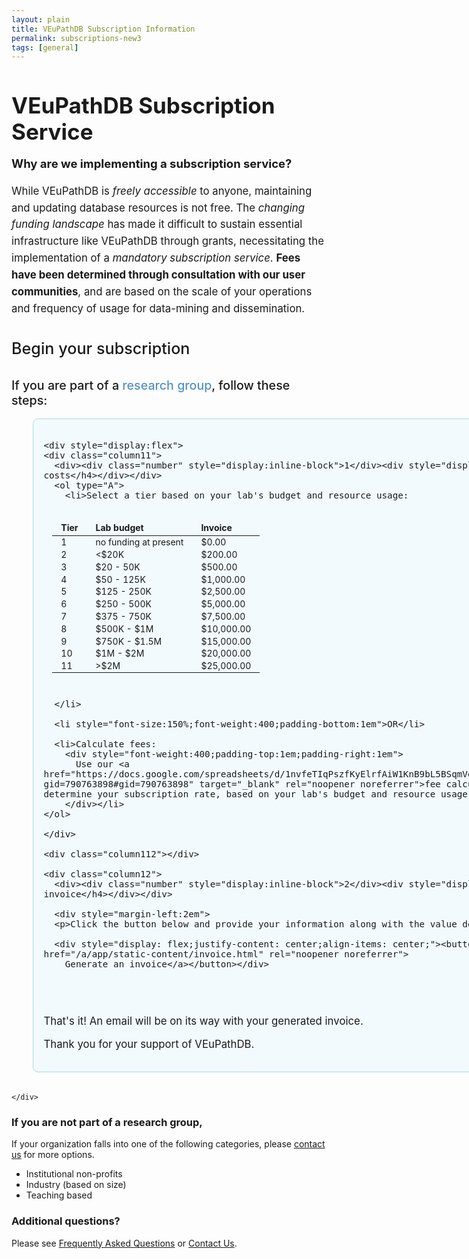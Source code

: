 ```yaml
---
layout: plain
title: VEuPathDB Subscription Information
permalink: subscriptions-new3
tags: [general]
---
```

<style>
  h1 {
    font-size: 2.5em;
    margin-bottom:0;
    padding-bottom:0;
    padding-top:0;
  }
  div.static-content {
    font-size:120%;
 
    h2 {
      font-weight:500;
    }
    h3 {
      font-weight:500;
      margin-bottom: 0.4em;
    }
    h4 {
      font-size: 120%;
      color: #5593bf;
      margin: 0;
    }
    div.top {
      line-height: 1.6em;
    }    
    div.column1 {
      padding: 1em;
      border-radius: .5em;
      border: 1px solid lightblue;
      background: #e6f7fd78;
      div.column11 {
        flex: 0 0 50%;
        ol { list-style:none; }
        ol li {
          font-weight: 600;
        }
      }
      div.column112 {
        flex: 0 0 1px;
        background: lightblue;
      }
      div.column12 {
        flex: 0 0 auto;
        margin-left: 2em;
        max-width: 26em;
      }
    }
    div.column2 {
      padding: 0 1em 2em;
      border-radius: .5em;
      border: 1px solid #dbb667a6;
      background: #fdf9e696;
    }
    div.column1, div.column2 {
      min-width: 57em;
      margin: 1em 2em 2em;
    }

    table {
      font-size: smaller;
      font-weight:400;
      margin: 1em 0em 2em;
      padding: 1em 1em;
    }
    td {
      padding: 0.10em 1em;
    }
    thead td {
      font-weight: bold;
      padding: 0.3em 1em;
    }
    .button-3 {
      font-size: 120%;
      background-color: green;
      border: 0.15em solid green;
      border-radius: 8px;
      /* box-shadow: rgba(27, 31, 35, 0.04) 0 1px 0, rgba(255, 255, 255, 0.25) 0 1px 0 inset; */
      box-sizing: border-box;
      color: white;
      cursor: pointer;
      font-weight: 400;
      margin-top: 1em;
      padding: 0.4em 0.7em;
      transition: background-color 0.2s cubic-bezier(0.3, 0, 0.5, 1);
      touch-action: manipulation;
      vertical-align: middle;
    }

.button-3:focus:not(:focus-visible):not(.focus-visible) {
  box-shadow: none;
  outline: none;
}

.button-3:hover {
  background-color: #2c974b;
}

.button-3:focus {
  box-shadow: rgba(46, 164, 79, .4) 0 0 0 3px;
  outline: none;
}

.button-3:disabled {
  background-color: #94d3a2;
  border-color: rgba(27, 31, 35, .1);
  color: rgba(255, 255, 255, .8);
  cursor: default;
}

.button-3:active {
  background-color: #298e46;
  box-shadow: rgba(20, 70, 32, .2) 0 1px 0 inset;
}

    .button-3 a {
      text-decoration: none;
      color: white;
    }
    div.small {
      text-align: center;
      font-size:85%;
      font-style:italic;
      padding-top: 0.5em;
    }
    div.number {
      margin-right: 1em;
      display: inline-block;width: 25px;height: 25px;line-height: 25px;color: rgb(64, 138, 191);border: 2px solid rgb(64, 138, 191);border-radius: 25px;font-size: 18px;font-weight: bold;text-align: center;box-sizing: content-box;user-select: none;
    }
  }
</style>

<h1>VEuPathDB Subscription Service</h1>

<div class="static-content">

  <div class="top">
    <p><b style="font-size:110%">Why are we implementing a subscription service?</b></p>
    <p>While VEuPathDB is <i>freely accessible</i> to anyone, maintaining and updating database resources is not free. The <i>changing funding landscape</i> has made it difficult to sustain essential infrastructure like VEuPathDB through grants, necessitating the implementation of a <i>mandatory subscription service</i>. <b>Fees have been determined through consultation with our user communities</b>, and are based on the scale of your operations and frequency of usage for data-mining and dissemination.
    </p>
  </div>


  <h2>Begin your subscription</h2>
  <h3 style="padding-top: 0.25em">If you are part of a <span style="color:#5593bf">research group</span>, follow these steps:</h3>

  <div class="column1">

    <div style="display:flex">
    <div class="column11">
      <div><div class="number" style="display:inline-block">1</div><div style="display:inline-block"><h4>Determine costs</h4></div></div>
      <ol type="A">
        <li>Select a tier based on your lab's budget and resource usage: 

  <table>
  <thead><tr>
    <td>Tier</td>
    <td>Lab budget</td>
    <td>Invoice</td>
  </tr></thead>
  <tbody><tr>
    <td>1</td>
    <td>no funding at present</td>
    <td>$0.00</td>
  </tr>
  <tr>
    <td>2</td>
    <td>&lt;$20K</td>
    <td>$200.00</td>
  </tr>
  <tr>
    <td>3</td>
    <td>$20 - 50K</td>
    <td>$500.00</td>
  </tr>
  <tr>
    <td>4</td>
    <td>$50 - 125K</td>
    <td>$1,000.00</td>
  </tr>
  <tr>
    <td>5</td>
    <td>$125 - 250K</td>
    <td>$2,500.00</td>
  </tr>
  <tr>
    <td>6</td>
    <td>$250 - 500K</td>
    <td>$5,000.00</td>
  </tr>
  <tr>
    <td>7</td>
    <td>$375 - 750K</td>
    <td>$7,500.00</td>
  </tr>
  <tr>
    <td>8</td>
    <td>$500K - $1M</td>
    <td>$10,000.00</td>
  </tr>
  <tr>
    <td>9</td>
    <td>$750K - $1.5M</td>
    <td>$15,000.00</td>
  </tr>
  <tr>
    <td>10</td>
    <td>$1M - $2M</td>
    <td>$20,000.00</td>
  </tr>
  <tr>
    <td>11</td>
    <td>&gt;$2M</td>
    <td>$25,000.00</td>
  </tr></tbody>
  </table>

      </li>

      <li style="font-size:150%;font-weight:400;padding-bottom:1em">OR</li> 

      <li>Calculate fees:
        <div style="font-weight:400;padding-top:1em;padding-right:1em">
          Use our <a href="https://docs.google.com/spreadsheets/d/1nvfeTIqPszfKyElrfAiW1KnB9bL5BSqmVeux_7u9XEo/copy?gid=790763898#gid=790763898" target="_blank" rel="noopener noreferrer">fee calculator</a> to privately determine your subscription rate, based on your lab's budget and resource usage.
        </div></li>
    </ol>

    </div>

    <div class="column112"></div>    

    <div class="column12">
      <div><div class="number" style="display:inline-block">2</div><div style="display:inline-block"><h4>Generate invoice</h4></div></div>

      <div style="margin-left:2em">
      <p>Click the button below and provide your information along with the value determined in step 1.</p>

      <div style="display: flex;justify-content: center;align-items: center;"><button class="button-3"><a href="/a/app/static-content/invoice.html" rel="noopener noreferrer">
        Generate an invoice</a></button></div>
<br>
<br>
      <p>That's it! An email will be on its way with your generated invoice.</p>
      <p>Thank you for your support of VEuPathDB.</p>
      </div>
    </div>

    </div>
  </div>


  <h3>If you are not part of a research group,</h3>
  <div class="column2">     
    <p>If your organization falls into one of the following categories, please <a href="mailto:subscriptions@veupathdb.org">contact us</a>
      for more options.</p>
      <ul>
        <li>Institutional non-profits</li>
        <li>Industry (based on size)</li>
        <li>Teaching based</li>
      </ul>
  </div>


  <h3>Additional questions?</h3>
  <p>Please see <a href="/a/app/static-content/faq.html">Frequently Asked Questions</a> or <a href="/a/app/contact-us">Contact Us</a>.</p>


</div>

